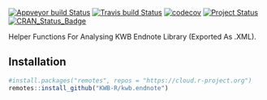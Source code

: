 [![Appveyor build Status](https://ci.appveyor.com/api/projects/status/jp6vfegit5c6hhwl?svg=true)](https://ci.appveyor.com/project/KWB-R/kwb-endnote)
[![Travis build Status](https://travis-ci.org/KWB-R/kwb.endnote.svg?branch=master)](https://travis-ci.org/KWB-R/kwb.endnote)
[![codecov](https://codecov.io/github/KWB-R/kwb.endnote/branch/master/graphs/badge.svg)](https://codecov.io/github/KWB-R/kwb.endnote)
[![Project Status](https://img.shields.io/badge/lifecycle-experimental-orange.svg)](https://www.tidyverse.org/lifecycle/#experimental)
[![CRAN_Status_Badge](https://www.r-pkg.org/badges/version/kwb.endnote)]()

Helper Functions For Analysing KWB Endnote Library
(Exported As .XML).

## Installation

```r
#install.packages("remotes", repos = "https://cloud.r-project.org")
remotes::install_github("KWB-R/kwb.endnote")
```
